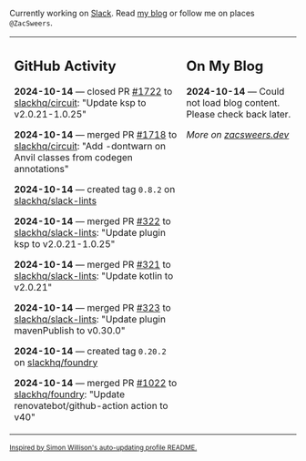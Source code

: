 Currently working on [Slack](https://slack.com/). Read [my blog](https://zacsweers.dev/) or follow me on places `@ZacSweers`.

<table><tr><td valign="top" width="60%">

## GitHub Activity
<!-- githubActivity starts -->
**2024-10-14** — closed PR [#1722](https://github.com/slackhq/circuit/pull/1722) to [slackhq/circuit](https://github.com/slackhq/circuit): "Update ksp to v2.0.21-1.0.25"

**2024-10-14** — merged PR [#1718](https://github.com/slackhq/circuit/pull/1718) to [slackhq/circuit](https://github.com/slackhq/circuit): "Add -dontwarn on Anvil classes from codegen annotations"

**2024-10-14** — created tag `0.8.2` on [slackhq/slack-lints](https://github.com/slackhq/slack-lints)

**2024-10-14** — merged PR [#322](https://github.com/slackhq/slack-lints/pull/322) to [slackhq/slack-lints](https://github.com/slackhq/slack-lints): "Update plugin ksp to v2.0.21-1.0.25"

**2024-10-14** — merged PR [#321](https://github.com/slackhq/slack-lints/pull/321) to [slackhq/slack-lints](https://github.com/slackhq/slack-lints): "Update kotlin to v2.0.21"

**2024-10-14** — merged PR [#323](https://github.com/slackhq/slack-lints/pull/323) to [slackhq/slack-lints](https://github.com/slackhq/slack-lints): "Update plugin mavenPublish to v0.30.0"

**2024-10-14** — created tag `0.20.2` on [slackhq/foundry](https://github.com/slackhq/foundry)

**2024-10-14** — merged PR [#1022](https://github.com/slackhq/foundry/pull/1022) to [slackhq/foundry](https://github.com/slackhq/foundry): "Update renovatebot/github-action action to v40"
<!-- githubActivity ends -->
</td><td valign="top" width="40%">

## On My Blog
<!-- blog starts -->
**2024-10-14** — Could not load blog content. Please check back later.
<!-- blog ends -->
_More on [zacsweers.dev](https://zacsweers.dev/)_
</td></tr></table>

<sub><a href="https://simonwillison.net/2020/Jul/10/self-updating-profile-readme/">Inspired by Simon Willison's auto-updating profile README.</a></sub>